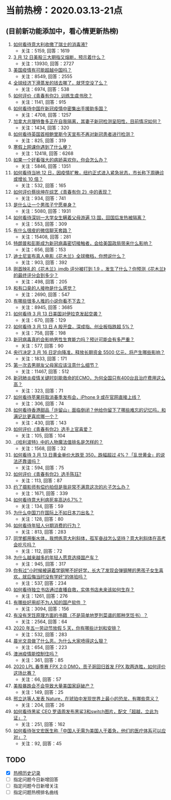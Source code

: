 # 当前热榜：2020.03.13-21点
## (目前新功能添加中，看心情更新热榜)
1. [如何看待意大利收缴了瑞士的消毒液?](https://www.zhihu.com/question/378833551)
    * 关注：5159, 回答：1619
2. [3 月 12 日美股三大期指又熔断，预示着什么？](https://www.zhihu.com/question/378939394)
    * 关注：13930, 回答：2727
3. [美国疫情有可能超越中国吗？](https://www.zhihu.com/question/377935555)
    * 关注：8549, 回答：2555
4. [全球经济下滑蒸发的钱去哪了，就凭空没了么？](https://www.zhihu.com/question/377981933)
    * 关注：6974, 回答：538
5. [如何评价《青春有你2》训练生虞书欣？](https://www.zhihu.com/question/373306491)
    * 关注：1141, 回答：915
6. [如何看待中国在新冠疫情中密集出手援助多国？](https://www.zhihu.com/question/378467357)
    * 关注：4708, 回答：1257
7. [加拿大总理特鲁多正在自我隔离，其妻子新冠检测呈阳性，目前情况如何？](https://www.zhihu.com/question/378998443)
    * 关注：1434, 回答：320
8. [如何看待英国首相鲍里斯今天宣布不再对新冠患者进行检测？](https://www.zhihu.com/question/379018010)
    * 关注：825, 回答：319
9. [寒假上网课你遇到了什么梗？](https://www.zhihu.com/question/370319756)
    * 关注：12418, 回答：6268
10. [如果一个好看强大的病娇喜欢你，你会怎么办？](https://www.zhihu.com/question/361078749)
    * 关注：5846, 回答：1351
11. [如何看待当地 12 日，因疫情扩散，纽约正式进入紧急状态，市长称下周确诊或增长 10 倍？](https://www.zhihu.com/question/379041612)
    * 关注：532, 回答：165
12. [如何评价蔡徐坤在综艺《青春有你 2》中的表现？](https://www.zhihu.com/question/378876069)
    * 关注：934, 回答：741
13. [是什么让一个男孩子宁愿单身？](https://www.zhihu.com/question/373386510)
    * 关注：5080, 回答：1931
14. [如何看待深圳一大学女生瞒着父母游遍 13 国，回国后发热被隔离？](https://www.zhihu.com/question/379055921)
    * 关注：553, 回答：309
15. [有什么很皮的微信聊天套路？](https://www.zhihu.com/question/265328713)
    * 关注：15408, 回答：281
16. [特朗普和彭斯成为新冠病毒密切接触者，会给美国政局带来什么影响？](https://www.zhihu.com/question/378982155)
    * 关注：656, 回答：153
17. [迪士尼宣布真人电影《花木兰》全球撤档，你想说什么？](https://www.zhihu.com/question/379030020)
    * 关注：903, 回答：392
18. [刚首映礼的《花木兰》imdb 评分被打到 1.9 ，发生了什么？你预测《花木兰》的最终评分会到多少？](https://www.zhihu.com/question/378980346)
    * 关注：498, 回答：205
19. [和有口臭的人接吻是什么感觉？](https://www.zhihu.com/question/23037488)
    * 关注：2690, 回答：547
20. [有哪些很多人推的小说你看不下去？](https://www.zhihu.com/question/351989909)
    * 关注：8945, 回答：3685
21. [如何看待 3 月 13 日美国对伊拉克发起空袭？](https://www.zhihu.com/question/379032148)
    * 关注：670, 回答：129
22. [如何看待 3 月 13 日 A 股开盘，深成指、创业板指跌超 5%？](https://www.zhihu.com/question/379039676)
    * 关注：758, 回答：198
23. [新冠病毒真的会影响男性生育能力吗？预计可能会有多严重？](https://www.zhihu.com/question/378835494)
    * 关注：577, 回答：90
24. [央行决定 3 月 16 日定向降准，释放长期资金 5500 亿元，将产生哪些影响？](https://www.zhihu.com/question/379173182)
    * 关注：1833, 回答：171
25. [第一次去男朋友父母家应该注意什么细节？](https://www.zhihu.com/question/23474302)
    * 关注：11467, 回答：512
26. [新冠肺炎疫情关键时刻能救命的ECMO，为何全国只有400台且治疗费用这么高？](https://www.zhihu.com/question/371100754)
    * 关注：323, 回答：71
27. [如何看待苹果将取消春季发布会，iPhone 9 或在官网直接上线？](https://www.zhihu.com/question/378703742)
    * 关注：306, 回答：74
28. [如何看待香港甜品「许留山」面临倒闭？他给你留下了哪些难忘的记忆吗，和满记比更喜欢哪一个？](https://www.zhihu.com/question/379026170)
    * 关注：430, 回答：143
29. [如何评价《青春有你2》选手上官喜爱？](https://www.zhihu.com/question/378940015)
    * 关注：105, 回答：104
30. [《哈利波特》中的人物魔法值排名是怎样的？](https://www.zhihu.com/question/30031552)
    * 关注：1568, 回答：32
31. [如何看待 3 月 13 日黄金单价大跌至 350，跌幅超过 4%？「乱世黄金」的说法还靠谱吗？](https://www.zhihu.com/question/379044323)
    * 关注：594, 回答：75
32. [如何评价《青春有你2》选手陈珏?](https://www.zhihu.com/question/378964774)
    * 关注：113, 回答：87
33. [约了摄影师有偿约拍但是我非常不满意这次的片子怎么办？](https://www.zhihu.com/question/33430426)
    * 关注：1671, 回答：339
34. [如何看待意大利病死率高达6.7%？](https://www.zhihu.com/question/378457286)
    * 关注：134, 回答：59
35. [为什么中国刀在国际上不如日本刀出名？](https://www.zhihu.com/question/373738336)
    * 关注：128, 回答：80
36. [如何看待年轻人分期消费的行为？](https://www.zhihu.com/question/378317607)
    * 关注：813, 回答：283
37. [同学都用衡水体，我想练意大利斜体，孤军奋战怎么坚持？意大利斜体在高考会吃亏吗？](https://www.zhihu.com/question/369472529)
    * 关注：112, 回答：72
38. [为什么越来越多的年轻人愿意选择国产车？](https://www.zhihu.com/question/374472417)
    * 关注：945, 回答：317
39. [你有过“小时候被逼着学钢琴不好好学，长大了发现会弹钢琴的男孩子女生喜欢，就后悔当时没有学好”的体验吗？](https://www.zhihu.com/question/378360620)
    * 关注：537, 回答：234
40. [如何看待独立书店通过直播自救，实体书店未来该如何生存？](https://www.zhihu.com/question/378696321)
    * 关注：1261, 回答：276
41. [有哪些好用却不为人知的国产软件 ？](https://www.zhihu.com/question/378783232)
    * 关注：3094, 回答：156
42. [有没有烹饪原理方面的书籍（不是简单地罗列菜谱的那种烹饪书）？](https://www.zhihu.com/question/377371903)
    * 关注：2564, 回答：64
43. [2020 年五一劳动节放假 5 天，你有哪些计划和安排？](https://www.zhihu.com/question/379085352)
    * 关注：532, 回答：283
44. [晨光文具做了什么恶，为什么大家喷得这么狠？](https://www.zhihu.com/question/361597311)
    * 关注：654, 回答：223
45. [澳洲疫情能控制住吗？](https://www.zhihu.com/question/377912970)
    * 关注：361, 回答：85
46. [2020 LPL 春季赛 FPX 2:0 DMO，贡子哥回归首发 FPX 取两连胜，如何评价这场比赛？](https://www.zhihu.com/question/379175032)
    * 关注：66, 回答：57
47. [美股暴跌会不会导致大量美国家庭破产？](https://www.zhihu.com/question/375203570)
    * 关注：149, 回答：25
48. [邢立达等人发表 Nature，在琥珀中发现世界上最小的恐龙，有哪些意义？](https://www.zhihu.com/question/378752085)
    * 关注：204, 回答：26
49. [如何看待黑鲨 CEO 罗语周发布黑鲨3和switch图片，配文「超越，立此为证」？](https://www.zhihu.com/question/378926265)
    * 关注：251, 回答：162
50. [如何看待张文宏医生称「中国人无需为美国人干着急，他们的医疗体系可以应对」？](https://www.zhihu.com/question/377535158)
    * 关注：92, 回答：45
## TODO
* [x] [热榜历史记录](hot_history/AllHot.md)
* [ ] 指定问题今日新增回答
* [ ] 指定问题今日新增关注
* [ ] 指定问题热榜排名曲线
